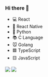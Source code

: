 ### Hi there 👋

- 💻 React
- 📱 React Native
- 🧠 Python
- 📚 C Language
- 🐭 Golang
- 🟦 TypeScript
- 🟨 JavaScript
<!--
**RioTsukiji/RioTsukiji** is a ✨ _special_ ✨ repository because its `README.md` (this file) appears on your GitHub profile.

Here are some ideas to get you started:

- 🔭 I’m currently working on ALC PRESS INC.
- 🌱 I’m currently learning App development.
- 👯 I’m looking to collaborate on ...
- 🤔 I’m looking for help with ...
- 💬 Ask me about ...
- 📫 How to reach me: ...
- 😄 Pronouns: ...
- ⚡ Fun fact: ...
-->

![](http://github-profile-summary-cards.vercel.app/api/cards/most-commit-language?username=RioTsukiji&theme=radical)
![](http://github-profile-summary-cards.vercel.app/api/cards/repos-per-language?username=RioTsukiji&theme=radical)
